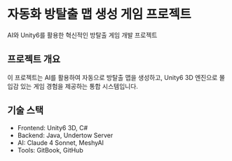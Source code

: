# 자동화 방탈출 맵 생성 게임 프로젝트 
 
AI와 Unity6를 활용한 혁신적인 방탈출 게임 개발 프로젝트 
 
## 프로젝트 개요 
이 프로젝트는 AI를 활용하여 자동으로 방탈출 맵을 생성하고, 
Unity6 3D 엔진으로 몰입감 있는 게임 경험을 제공하는 통합 시스템입니다. 
 
## 기술 스택 
- Frontend: Unity6 3D, C# 
- Backend: Java, Undertow Server 
- AI: Claude 4 Sonnet, MeshyAI 
- Tools: GitBook, GitHub 
